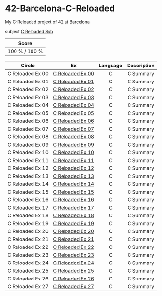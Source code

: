 # 42-Barcelona-C-Reloaded

My C-Reloaded project of 42 at Barcelona

subject
[C Reloaded Sub](https://github.com/brayans22/42-Barcelona-C-Reloaded/tree/main/Subject)

| Score | 
|:-----:|
| 100 % / 100 %|

|Circle | Ex | Language | Description | 
|:-----:|:-------:|:--------:|:-----------:|
|C Reloaded Ex 00| [C Reloaded Ex 00](https://github.com/brayans22/42-Barcelona-C-Reloaded/tree/main/Ex/ex00) | C | C Summary |
|C Reloaded Ex 01| [C Reloaded Ex 01](https://github.com/brayans22/42-Barcelona-C-Reloaded/tree/main/Ex/ex01) | C | C Summary |
|C Reloaded Ex 02| [C Reloaded Ex 02](https://github.com/brayans22/42-Barcelona-C-Reloaded/tree/main/Ex/ex02) | C | C Summary |
|C Reloaded Ex 03| [C Reloaded Ex 03](https://github.com/brayans22/42-Barcelona-C-Reloaded/tree/main/Ex/ex03) | C | C Summary |
|C Reloaded Ex 04| [C Reloaded Ex 04](https://github.com/brayans22/42-Barcelona-C-Reloaded/tree/main/Ex/ex04) | C | C Summary |
|C Reloaded Ex 05| [C Reloaded Ex 05](https://github.com/brayans22/42-Barcelona-C-Reloaded/tree/main/Ex/ex05) | C | C Summary |
|C Reloaded Ex 06| [C Reloaded Ex 06](https://github.com/brayans22/42-Barcelona-C-Reloaded/tree/main/Ex/ex06) | C | C Summary |
|C Reloaded Ex 07| [C Reloaded Ex 07](https://github.com/brayans22/42-Barcelona-C-Reloaded/tree/main/Ex/ex07) | C | C Summary |
|C Reloaded Ex 08| [C Reloaded Ex 08](https://github.com/brayans22/42-Barcelona-C-Reloaded/tree/main/Ex/ex08) | C | C Summary |
|C Reloaded Ex 09| [C Reloaded Ex 09](https://github.com/brayans22/42-Barcelona-C-Reloaded/tree/main/Ex/ex09) | C | C Summary |
|C Reloaded Ex 10| [C Reloaded Ex 10](https://github.com/brayans22/42-Barcelona-C-Reloaded/tree/main/Ex/ex10) | C | C Summary |
|C Reloaded Ex 11| [C Reloaded Ex 11](https://github.com/brayans22/42-Barcelona-C-Reloaded/tree/main/Ex/ex11) | C | C Summary |
|C Reloaded Ex 12| [C Reloaded Ex 12](https://github.com/brayans22/42-Barcelona-C-Reloaded/tree/main/Ex/ex12) | C | C Summary |
|C Reloaded Ex 13| [C Reloaded Ex 13](https://github.com/brayans22/42-Barcelona-C-Reloaded/tree/main/Ex/ex13) | C | C Summary |
|C Reloaded Ex 14| [C Reloaded Ex 14](https://github.com/brayans22/42-Barcelona-C-Reloaded/tree/main/Ex/ex14) | C | C Summary |
|C Reloaded Ex 15| [C Reloaded Ex 15](https://github.com/brayans22/42-Barcelona-C-Reloaded/tree/main/Ex/ex15) | C | C Summary |
|C Reloaded Ex 16| [C Reloaded Ex 16](https://github.com/brayans22/42-Barcelona-C-Reloaded/tree/main/Ex/ex16) | C | C Summary |
|C Reloaded Ex 17| [C Reloaded Ex 17](https://github.com/brayans22/42-Barcelona-C-Reloaded/tree/main/Ex/ex17) | C | C Summary |
|C Reloaded Ex 18| [C Reloaded Ex 18](https://github.com/brayans22/42-Barcelona-C-Reloaded/tree/main/Ex/ex18) | C | C Summary |
|C Reloaded Ex 19| [C Reloaded Ex 19](https://github.com/brayans22/42-Barcelona-C-Reloaded/tree/main/Ex/ex19) | C | C Summary |
|C Reloaded Ex 20| [C Reloaded Ex 20](https://github.com/brayans22/42-Barcelona-C-Reloaded/tree/main/Ex/ex20) | C | C Summary | 
|C Reloaded Ex 21| [C Reloaded Ex 21](https://github.com/brayans22/42-Barcelona-C-Reloaded/tree/main/Ex/ex21) | C | C Summary | 
|C Reloaded Ex 22| [C Reloaded Ex 22](https://github.com/brayans22/42-Barcelona-C-Reloaded/tree/main/Ex/ex22) | C | C Summary | 
|C Reloaded Ex 23| [C Reloaded Ex 23](https://github.com/brayans22/42-Barcelona-C-Reloaded/tree/main/Ex/ex23) | C | C Summary | 
|C Reloaded Ex 24| [C Reloaded Ex 24](https://github.com/brayans22/42-Barcelona-C-Reloaded/tree/main/Ex/ex24) | C | C Summary | 
|C Reloaded Ex 25| [C Reloaded Ex 25](https://github.com/brayans22/42-Barcelona-C-Reloaded/tree/main/Ex/ex25) | C | C Summary | 
|C Reloaded Ex 26| [C Reloaded Ex 26](https://github.com/brayans22/42-Barcelona-C-Reloaded/tree/main/Ex/ex26) | C | C Summary | 
|C Reloaded Ex 27| [C Reloaded Ex 27](https://github.com/brayans22/42-Barcelona-C-Reloaded/tree/main/Ex/ex27) | C | C Summary | 
